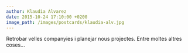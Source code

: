 ```yaml
---
author: Klaudia Alvarez
date: 2015-10-24 17:10:00 +0200
image_path: /images/postcards/klaudia-alv.jpg
---
```


Retrobar velles companyies i planejar nous projectes. Entre moltes altres coses...
